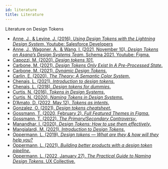 ```yaml
---
id: literature
title: Literature
---
```


Literature on Design Tokens

- [Anne, J., &#38; Levine, J. (2016). _Using Design Tokens with the Lightning
  Design System_. Youtube: Salesforce Developers](https://www.youtube.com/watch?v=wDBEc3dJJV8)
- [Anne, J., Wagoner, A., &#38; Wang, I. (2021, November 10). _Design Tokens on
  Asana’s Design Systems Team_. Schema 2021.
  Youtube: Figma.](https://www.youtube.com/watch?v=ylDed18OVdY)
- [Capozzi, M. (2020). _Design tokens
  101_.](https://maecapozzi.com/design-tokens/)
- [Carbone, M. (2021). _Design Tokens Only Exist In A Pre-Processed
  State_.](https://carbonemike.com/design-tokens-only-exist-pre-processed)
- [Carbone, M. (2021). _Dynamic Design Tokens_.](https://carbonemike.com/dynamic-design-tokens)
- [Carlin, E. (2020). _The Theory: A Semantic Color System_.](https://dev.to/ynab/a-semantic-color-system-the-theory-hk7)
- [Chenais, L. (2021). _Introduction to design tokens_.](https://specifyapp.com/blog/introduction-to-design-tokens)
- [Chenais, L. (2018). _Design tokens for dummies_.](https://uxdesign.cc/design-tokens-for-dummies-8acebf010d71)
- [Curtis, N. (2016). _Tokens in Design Systems_.](https://medium.com/eightshapes-llc/tokens-in-design-systems-25dd82d58421)
- [Curtis, N. (2020). _Naming Tokens in Design Systems_.](https://medium.com/eightshapes-llc/naming-tokens-in-design-systems-9e86c7444676)
- [D’Amato, D. (2022, May 12). _Tokens as intents_.](https://blog.damato.design/posts/tokens-as-intents/)
- [Gonzalez, O. (2021). _Design tokens cheatsheet_.](https://uxdesign.cc/design-tokens-cheatsheet-927fc1404099)
- [Gossmann, T. (2020, February 2). _Full Featured Themes in Figma_.](https://gos.si/blog/full-featured-themes-in-figma/)
- [Gossmann, T. (2022). _The Primary/Secondary Controversy_.](https://gos.si/blog/the-primary-secondary-controversy/)
- [Manandhar, I. (2020). _Design Tokens: How to use them effectively_.](https://uxdesign.cc/design-tokens-how-to-use-them-effectively-d495ff05cbbf)
- [Mangialardi, M. (2021). _Introduction to Design Tokens_.](https://www.michaelmang.dev/blog/introduction-to-design-tokens)
- [Oppermann, L. (2019). _Design tokens — What are they &#38; how will they help you?_](https://lukasoppermann.medium.com/design-tokens-what-are-they-how-will-they-help-you-b73f80f602ab)
- [Oppermann, L. (2021). _Building better products with a design token pipeline_.](https://uxdesign.cc/building-better-products-with-the-design-token-pipeline-faa86aa068e8)
- [Oppermann, L. (2022, January 27). _The Practical Guide to Naming Design Tokens_. UX Collective.](https://uxdesign.cc/naming-design-tokens-9454818ed7cb)
